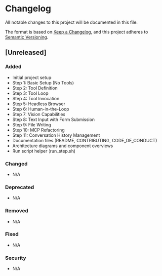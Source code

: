 # Changelog

All notable changes to this project will be documented in this file.

The format is based on [Keep a Changelog](https://keepachangelog.com/en/1.0.0/),
and this project adheres to [Semantic Versioning](https://semver.org/spec/v2.0.0.html).

## [Unreleased]

### Added
- Initial project setup
- Step 1: Basic Setup (No Tools)
- Step 2: Tool Definition
- Step 3: Tool Loop
- Step 4: Tool Invocation
- Step 5: Headless Browser
- Step 6: Human-in-the-Loop
- Step 7: Vision Capabilities
- Step 8: Text Input with Form Submission
- Step 9: File Writing
- Step 10: MCP Refactoring
- Step 11: Conversation History Management
- Documentation files (README, CONTRIBUTING, CODE_OF_CONDUCT)
- Architecture diagrams and component overviews
- Run script helper (run_step.sh)

### Changed
- N/A

### Deprecated
- N/A

### Removed
- N/A

### Fixed
- N/A

### Security
- N/A